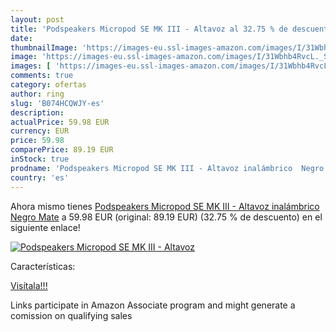 ```yaml
---
layout: post
title: 'Podspeakers Micropod SE MK III - Altavoz al 32.75 % de descuento'
date: 
thumbnailImage: 'https://images-eu.ssl-images-amazon.com/images/I/31Wbhb4RvcL._SL200_.jpg'
image: 'https://images-eu.ssl-images-amazon.com/images/I/31Wbhb4RvcL._SL200_.jpg'
images: [ 'https://images-eu.ssl-images-amazon.com/images/I/31Wbhb4RvcL._SL200_.jpg' ]
comments: true
category: ofertas
author: ring
slug: 'B074HCQWJY-es'
description:
actualPrice: 59.98 EUR
currency: EUR
price: 59.98
comparePrice: 89.19 EUR
inStock: true
prodname: 'Podspeakers Micropod SE MK III - Altavoz inalámbrico  Negro Mate'
country: 'es'
---
```


Ahora mismo tienes [Podspeakers Micropod SE MK III - Altavoz inalámbrico  Negro Mate](https://www.amazon.es/dp/B074HCQWJY/?tag=tolees-21) a 59.98 EUR (original: 89.19 EUR) (32.75 %  de descuento) en el siguiente enlace!

[![Podspeakers Micropod SE MK III - Altavoz](https://images-eu.ssl-images-amazon.com/images/I/31Wbhb4RvcL._SL200_.jpg)](https://www.amazon.es/dp/B074HCQWJY/?tag=tolees-21)

Características:


[Visítala!!!](https://www.amazon.es/dp/B074HCQWJY/?tag=tolees-21)

Links participate in Amazon Associate program and might generate a comission on qualifying sales
